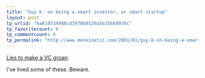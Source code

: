 ```yaml
---
title: "Guy K. on being a smart investor, or smart startup"
layout: post
tp_urlid: "6a010534988cd3970b0120a5b35669970c"
tp_favoritecount: 0
tp_commentcount: 0
tp_permalink: "http://www.monkinetic.com/2001/01/guy-k-on-being-a-smart-investor-or-smart-startup.html"
---
```

<a href="http://biz.yahoo.com/bizwk/001229/q.html&quot;">Lies to make a VC groan</a>.

I&#39;ve lived some of these. Beware.
